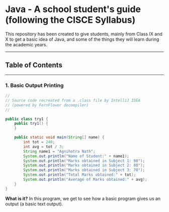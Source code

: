 # Java - A school student's guide (following the CISCE Syllabus)

This repository has been created to give students, mainly from Class IX and X to get a basic idea of Java, and some of the things they will learn during the academic years.
<hr>

## Table of Contents

<hr>

### 1. Basic Output Printing
```java
//
// Source code recreated from a .class file by IntelliJ IDEA
// (powered by FernFlower decompiler)
//

public class try1 {
    public try1() {
    }

    public static void main(String[] name) {
        int tot = 240;
        int avg = tot / 3;
        String name1 = "Agnihotra Nath";
        System.out.println("Name of Student:" + name1);
        System.out.println("Marks obtained in Subject 1: 90");
        System.out.println("Marks obtained in Subject 2: 80");
        System.out.println("Marks obtained in Subject 3: 70");
        System.out.println("Total Marks obtained:" + tot);
        System.out.println("Average of Marks obtained:" + avg);
    }
}
```
**What is it?**
In this program, we get to see how a basic program gives us an output (a basic text output).

